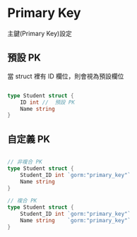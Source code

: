 # Primary Key

主鍵(Primary Key)設定

## 預設 PK

當 struct 裡有 ID 欄位，則會視為預設欄位

```go

type Student struct {
    ID int //  預設 PK
    Name string
}

```

## 自定義 PK


```go

// 非複合 PK
type Student struct {
    Student_ID int `gorm:"primary_key"`
    Name string
}

// 複合 PK
type Student struct {
    Student_ID int `gorm:"primary_key"`
    Name string    `gorm:"primary_key"`
}

```